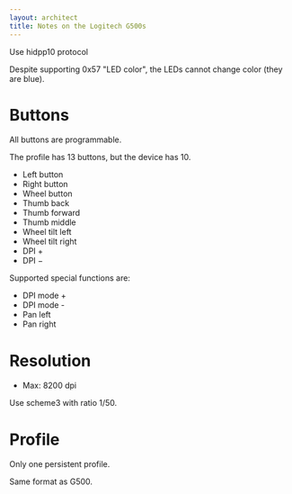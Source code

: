 ```yaml
---
layout: architect
title: Notes on the Logitech G500s
---
```


Use hidpp10 protocol

Despite supporting 0x57 "LED color", the LEDs cannot change color (they are blue).


# Buttons

All buttons are programmable.

The profile has 13 buttons, but the device has 10.

- Left button
- Right button
- Wheel button
- Thumb back
- Thumb forward
- Thumb middle
- Wheel tilt left
- Wheel tilt right
- DPI +
- DPI −


Supported special functions are:

- DPI mode +
- DPI mode -
- Pan left
- Pan right


# Resolution

- Max: 8200 dpi

Use scheme3 with ratio 1/50.


# Profile

Only one persistent profile.

Same format as G500.

